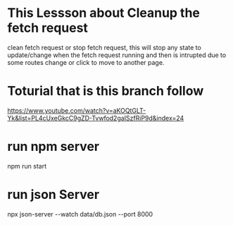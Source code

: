 # This Lessson about Cleanup the fetch request
clean fetch request or stop fetch request, this will stop any state to update/change when the fetch request running and then is intrupted due to some routes change or click to move to another page.
# Toturial that is this branch follow
https://www.youtube.com/watch?v=aKOQtGLT-Yk&list=PL4cUxeGkcC9gZD-Tvwfod2gaISzfRiP9d&index=24

# run npm server
npm run start

# run json Server

npx json-server --watch data/db.json --port 8000